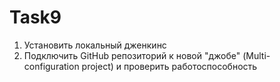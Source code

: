 # Task9
1) Установить локальный дженкинс
2) Подключить GitHub репозиторий к новой "джобе" (Multi-configuration project) и проверить работоспособность 